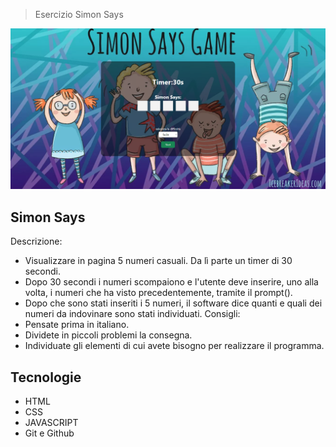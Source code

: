> Esercizio Simon Says

![preview](./.github/preview.png)

## Simon Says

Descrizione: 
  - Visualizzare in pagina 5 numeri casuali. Da lì parte un timer di 30 secondi.
  - Dopo 30 secondi i numeri scompaiono e l'utente deve inserire, uno alla volta, i numeri che ha visto precedentemente, tramite il prompt().
  - Dopo che sono stati inseriti i 5 numeri, il software dice quanti e quali dei numeri da indovinare sono stati individuati.
Consigli:
  - Pensate prima in italiano.
  - Dividete in piccoli problemi la consegna.
  -  Individuate gli elementi di cui avete bisogno per realizzare il programma.
## Tecnologie

- HTML
- CSS
- JAVASCRIPT
- Git e Github

